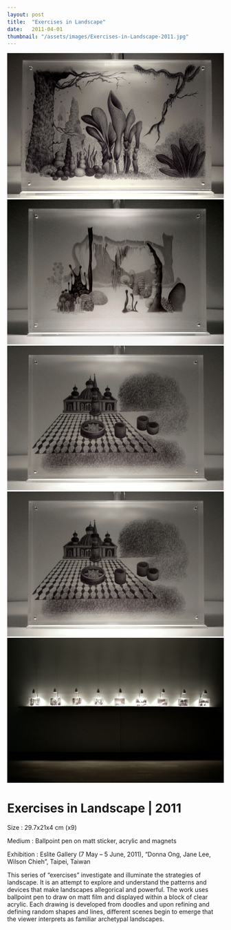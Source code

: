 ```yaml
---
layout: post
title:  "Exercises in Landscape"
date:   2011-04-01
thumbnail: "/assets/images/Exercises-in-Landscape-2011.jpg"
---
```


![My image Name](/assets/images/Exercises-in-Landscape_i.jpg)
![My image Name](/assets/images/Exercises-in-Landscape_ii.jpg)
![My image Name](/assets/images/Exercises-in-Landscape_vi.jpg)
![My image Name](/assets/images/Exercises-in-Landscape_vi1.jpg)
![My image Name](/assets/images/Exercises-in-Landscape_i-x.jpg)

# Exercises in Landscape | 2011

Size
: 29.7x21x4 cm (x9)

Medium
: Ballpoint pen on matt sticker, acrylic and magnets

Exhibition
: Eslite Gallery (7 May – 5 June, 2011), “Donna Ong, Jane Lee, Wilson Chieh”, Taipei, Taiwan

This series of “exercises” investigate and illuminate the strategies of landscape.  It is an attempt to explore and understand the patterns and devices that make landscapes allegorical and powerful.  The work uses ballpoint pen to draw on matt film and displayed within a block of clear acrylic.  Each drawing is developed from doodles and upon refining and defining random shapes and lines, different scenes begin to emerge that the viewer interprets as familiar archetypal landscapes.